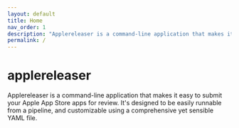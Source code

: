 ```yaml
---
layout: default
title: Home
nav_order: 1
description: "Applereleaser is a command-line application that makes it easy to submit your Apple App Store apps for review."
permalink: /
---
```


# applereleaser

Applereleaser is a command-line application that makes it easy to submit your Apple App Store apps for review. It's designed to be easily runnable from a pipeline, and customizable using a comprehensive yet sensible YAML file. 
